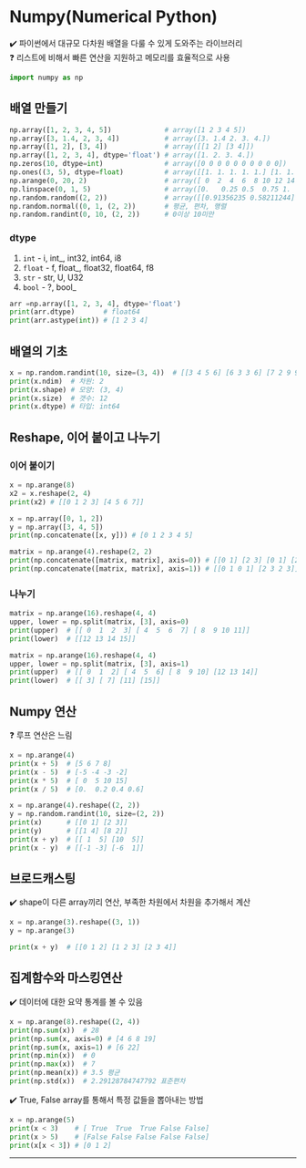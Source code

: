 # Numpy(Numerical Python)      
✔️ 파이썬에서 대규모 다차원 배열을 다룰 수 있게 도와주는 라이브러리   
❓ 리스트에 비해서 빠른 연산을 지원하고 메모리를 효율적으로 사용   
```py
import numpy as np
```

## 배열 만들기
```py
np.array([1, 2, 3, 4, 5])             # array([1 2 3 4 5])
np.array([3, 1.4, 2, 3, 4])           # array([3. 1.4 2. 3. 4.])
np.array([1, 2], [3, 4])              # array([[1 2] [3 4]])
np.array([1, 2, 3, 4], dtype='float') # array([1. 2. 3. 4.])
np.zeros(10, dtype=int)               # array([0 0 0 0 0 0 0 0 0 0])
np.ones((3, 5), dtype=float)          # array([[1. 1. 1. 1. 1.] [1. 1. 1. 1. 1.] [1. 1. 1. 1. 1.]])
np.arange(0, 20, 2)                   # array([ 0  2  4  6  8 10 12 14 16 18])
np.linspace(0, 1, 5)                  # array([0.   0.25 0.5  0.75 1.  ])
np.random.random((2, 2))              # array([[0.91356235 0.58211244] [0.86459221 0.55507578]])
np.random.normal((0, 1, (2, 2))       # 평균, 편차, 행렬
np.random.randint(0, 10, (2, 2))      # 0이상 10미만
```

### dtype
1. `int` - i, int_, int32, int64, i8
2. `float` - f, float_, float32, float64, f8
3. `str` - str, U, U32
4. `bool` - ?, bool_

```py
arr =np.array([1, 2, 3, 4], dtype='float')
print(arr.dtype)       # float64
print(arr.astype(int)) # [1 2 3 4]
```

## 배열의 기초
```py
x = np.random.randint(10, size=(3, 4))  # [[3 4 5 6] [6 3 3 6] [7 2 9 9]]
print(x.ndim)  # 차원: 2
print(x.shape) # 모양: (3, 4)
print(x.size)  # 갯수: 12
print(x.dtype) # 타입: int64
```

## Reshape, 이어 붙이고 나누기
### 이어 붙이기
```py
x = np.arange(8)
x2 = x.reshape(2, 4)
print(x2) # [[0 1 2 3] [4 5 6 7]]
```
```py
x = np.array([0, 1, 2])
y = np.array([3, 4, 5])
print(np.concatenate([x, y])) # [0 1 2 3 4 5]
```
```py
matrix = np.arange(4).reshape(2, 2)
print(np.concatenate([matrix, matrix], axis=0)) # [[0 1] [2 3] [0 1] [2 3]]
print(np.concatenate([matrix, matrix], axis=1)) # [[0 1 0 1] [2 3 2 3]]
```
### 나누기
```py
matrix = np.arange(16).reshape(4, 4)
upper, lower = np.split(matrix, [3], axis=0)
print(upper)  # [[ 0  1  2  3] [ 4  5  6  7] [ 8  9 10 11]]
print(lower)  # [[12 13 14 15]]
```
```py
matrix = np.arange(16).reshape(4, 4)
upper, lower = np.split(matrix, [3], axis=1)
print(upper)  # [[ 0  1  2] [ 4  5  6] [ 8  9 10] [12 13 14]]
print(lower)  # [[ 3] [ 7] [11] [15]]
```

## Numpy 연산   
❓ 루프 연산은 느림   
```py
x = np.arange(4)
print(x + 5)  # [5 6 7 8]
print(x - 5)  # [-5 -4 -3 -2]
print(x * 5)  # [ 0  5 10 15]
print(x / 5)  # [0.  0.2 0.4 0.6]
```
```py
x = np.arange(4).reshape((2, 2))
y = np.random.randint(10, size=(2, 2))
print(x)      # [[0 1] [2 3]]
print(y)      # [[1 4] [8 2]]
print(x + y)  # [[ 1  5] [10  5]]
print(x - y)  # [[-1 -3] [-6  1]] 
```

## 브로드캐스팅   
✔️ shape이 다른 array끼리 연산, 부족한 차원에서 차원을 추가해서 계산   
```py
x = np.arange(3).reshape((3, 1))
y = np.arange(3)

print(x + y)  # [[0 1 2] [1 2 3] [2 3 4]]
```

## 집계함수와 마스킹연산   
✔️ 데이터에 대한 요약 통계를 볼 수 있음   
```py
x = np.arange(8).reshape((2, 4))
print(np.sum(x))  # 28
print(np.sum(x, axis=0) # [4 6 8 19]
print(np.sum(x, axis=1) # [6 22]
print(np.min(x))  # 0
print(np.max(x))  # 7
print(np.mean(x)) # 3.5 평균
print(np.std(x))  # 2.29128784747792 표준편차
```   
✔️ True, False array를 통해서 특정 값들을 뽑아내는 방법   
```py
x = np.arange(5)
print(x < 3)    # [ True  True  True False False]
print(x > 5)    # [False False False False False]
print(x[x < 3]) # [0 1 2]
```
---

